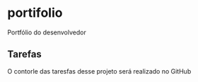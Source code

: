 # portifolio
Portfólio do desenvolvedor

## Tarefas

O contorle das taresfas desse projeto será realizado no GitHub
